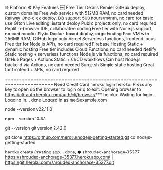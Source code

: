 



🌐 Platform	⚙️ Key Features	🆓 Free Tier Details
Render	GitHub deploy, custom domains	Free web service with 512MB RAM, no card needed
Railway	One-click deploy, DB support	500 hours/month, no card for basic use
Glitch	Live editing, instant deploy	Public projects only, no card required
Replit	In-browser IDE, collaborative coding	Free tier with Node.js support, no card needed
Fly.io	Docker-based deploy, edge hosting	Free VM with 256MB RAM, GitHub login only
Vercel	Serverless functions, frontend focus	Free tier for Node.js APIs, no card required
Firebase Hosting	Static + dynamic hosting	Free tier includes Cloud Functions, no card needed
Netlify	Static hosting + serverless functions	Node.js via functions, no card required
GitHub Pages + Actions	Static + CI/CD workflows	Can host Node.js backend via Actions, no card needed
Surge.sh	Simple static hosting	Great for frontend + APIs, no card required


=======================================================================
Need Credit Card
heroku login
heroku: Press any key to open up the browser to login or q to exit:
Opening browser to https://cli-auth.heroku.com/auth/cli/browser/***
heroku: Waiting for login...
Logging in... done
Logged in as me@example.com

node --version
v22.11.0

npm --version
10.8.1

git --version
git version 2.42.0


git clone https://github.com/heroku/nodejs-getting-started.git
cd nodejs-getting-started

heroku create
Creating app... done, ⬢ shrouded-anchorage-35377
https://shrouded-anchorage-35377.herokuapp.com/ | https://git.heroku.com/shrouded-anchorage-35377.git
